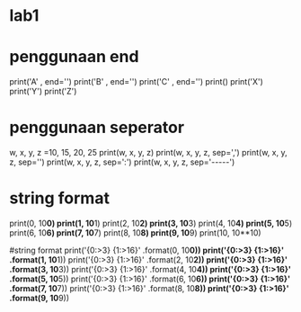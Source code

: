 # lab1
# penggunaan end
print('A' , end='')
print('B' , end='')
print('C' , end='')
print()
print('X')
print('Y')
print('Z')

# penggunaan seperator
w, x, y, z =10, 15, 20, 25
print(w, x, y, z)
print(w, x, y, z, sep=',')
print(w, x, y, z, sep='')
print(w, x, y, z, sep=':')
print(w, x, y, z, sep='-----')

# string format
print(0, 10**0)
print(1, 10**1)
print(2, 10**2)
print(3, 10**3)
print(4, 10**4)
print(5, 10**5)
print(6, 10**6)
print(7, 10**7)
print(8, 10**8)
print(9, 10**9)
print(10, 10**10)

#string format
print('{0:>3} {1:>16}' .format(0, 10**0))
print('{0:>3} {1:>16}' .format(1, 10**1))
print('{0:>3} {1:>16}' .format(2, 10**2))
print('{0:>3} {1:>16}' .format(3, 10**3))
print('{0:>3} {1:>16}' .format(4, 10**4))
print('{0:>3} {1:>16}' .format(5, 10**5))
print('{0:>3} {1:>16}' .format(6, 10**6))
print('{0:>3} {1:>16}' .format(7, 10**7))
print('{0:>3} {1:>16}' .format(8, 10**8))
print('{0:>3} {1:>16}' .format(9, 10**9))
